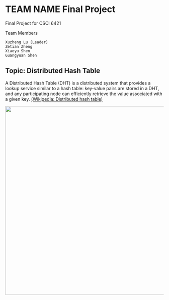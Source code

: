 # TEAM NAME Final Project
Final Project for CSCI 6421 

Team Members
```
Xuzheng Lu (Leader)
Zetian Zheng
Xiaoyu Shen
Guangyuan Shen
```

## Topic: Distributed Hash Table

A Distributed Hash Table (DHT) is a distributed system that provides a lookup service similar to a hash table: key-value pairs are stored in a DHT, and any participating node can efficiently retrieve the value associated with a given key. 
[(Wikipedia: Distributed hash table)](https://en.wikipedia.org/wiki/Distributed_hash_table?oldformat=true)

<p align="center">
  <img width="600" src="https://upload.wikimedia.org/wikipedia/commons/thumb/9/98/DHT_en.svg/1000px-DHT_en.svg.png" />
</p>
